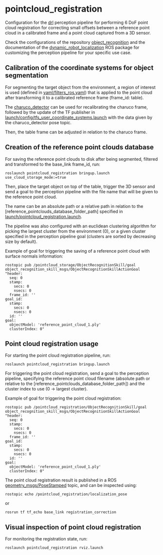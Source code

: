 # pointcloud_registration

Configuration for the [drl](https://github.com/carlosmccosta/dynamic_robot_localization) perception pipeline for performing 6 DoF point cloud registration for correcting small offsets between a reference point cloud in a calibrated frame and a point cloud captured from a 3D sensor.

Check the configurations of the repository [object_recognition](https://github.com/carlosmccosta/object_recognition)
and the documentation of the [dynamic_robot_localization](https://github.com/carlosmccosta/dynamic_robot_localization) ROS package for customizing the perception pipeline for your specific use case.



## Calibration of the coordinate systems for object segmentation

For segmenting the target object from the environment, a region of interest is used (defined in [yaml/filters_ros.yaml](yaml/filters_roi.yaml)) that is applied to the point cloud after transforming it to a calibrated reference frame (frame_id: table).

The [charuco_detector](https://github.com/carlosmccosta/charuco_detector) can be used for recalibrating the charuco frame, followed by the update of the TF publisher in [launch/config/tfs_user_coordinate_systems.launch](launch/config/tfs_user_coordiante_systems.launch) with the data given by the charuco_detector pose topic.

Then, the table frame can be adjusted in relation to the charuco frame.



## Creation of the reference point clouds database

For saving the reference point clouds to disk after being segmented, filtered and transformed to the base_link frame_id, run:
```
roslaunch pointcloud_registration bringup.launch use_cloud_storage_mode:=true
```

Then, place the target object on top of the table, trigger the 3D sensor and send a goal to the perception pipeline with the file name that will be given to the reference point cloud.

The name can be an absolute path or a relative path in relation to the [reference_pointclouds_database_folder_path] specified in [launch/pointcloud_registration.launch](launch/pointcloud_registration.launch).

The pipeline was also configured with an euclidean clustering algorithm for picking the largest cluster from the environment (0), or a given cluster specified in the perception pipeline goal (clusters are sorted by decreasing size by default).

Example of goal for triggering the saving of a reference point cloud with surface normals information:
```
rostopic pub /pointcloud_storage/ObjectRecognitionSkill/goal object_recognition_skill_msgs/ObjectRecognitionSkillActionGoal "header:
  seq: 0
  stamp:
    secs: 0
    nsecs: 0
  frame_id: ''
goal_id:
  stamp:
    secs: 0
    nsecs: 0
  id: ''
goal:
  objectModel: 'reference_point_cloud_1.ply'
  clusterIndex: 0"
```


## Point cloud registration usage

For starting the point cloud registration pipeline, run:
```
roslaunch pointcloud_registration bringup.launch
```

For triggering the point cloud registration, send a goal to the perception pipeline, specifying the reference point cloud filename (absolute path or relative to the [reference_pointclouds_database_folder_path]) and the cluster index to use (0 -> largest cluster).

Example of goal for triggering the point cloud registration:
```
rostopic pub /pointcloud_registration/ObjectRecognitionSkill/goal object_recognition_skill_msgs/ObjectRecognitionSkillActionGoal "header:
  seq: 0
  stamp:
    secs: 0
    nsecs: 0
  frame_id: ''
goal_id:
  stamp:
    secs: 0
    nsecs: 0
  id: ''
goal:
  objectModel: 'reference_point_cloud_1.ply'
  clusterIndex: 0"
```

The point cloud registration result is published in a ROS [geometry_msgs/PoseStamped](http://docs.ros.org/api/geometry_msgs/html/msg/PoseStamped.html) topic, and can be inspected using:
```
rostopic echo /pointcloud_registration/localization_pose
```
or
```
rosrun tf tf_echo base_link registration_correction
```


## Visual inspection of point cloud registration

For monitoring the registration state, run:
```
roslaunch pointcloud_registration rviz.launch
```

